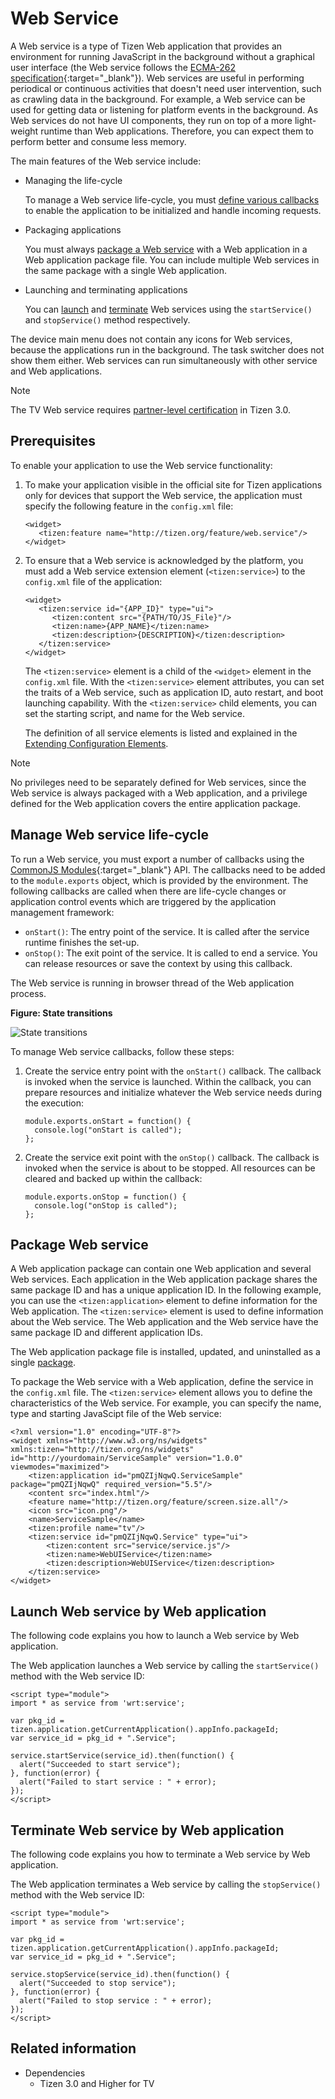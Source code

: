 # Web Service

A Web service is a type of Tizen Web application that provides an environment for running JavaScript in the background without a graphical user interface (the Web service follows the [ECMA-262 specification](http://www.ecma-international.org/publications/standards/Ecma-262.htm){:target="_blank"}). Web services are useful in performing periodical or continuous activities that doesn't need user intervention, such as crawling data in the background. For example, a Web service can be used for getting data or listening for platform events in the background. As Web services do not have UI components, they run on top of a more light-weight runtime than Web applications. Therefore, you can expect them to perform better and consume less memory.

The main features of the Web service include:

- Managing the life-cycle

  To manage a Web service life-cycle, you must [define various callbacks](#create) to enable the application to be initialized and handle incoming requests.

- Packaging applications

  You must always [package a Web service](#package) with a Web application in a Web application package file. You can include multiple Web services in the same package with a single Web application.

- Launching and terminating applications

  You can [launch](#launch) and [terminate](#terminate) Web services using the `startService()` and `stopService()` method respectively.

The device main menu does not contain any icons for Web services, because the applications run in the background. The task switcher does not show them either. Web services can run simultaneously with other service and Web applications.

> [!NOTE]
> The TV Web service requires [partner-level certification](../../tutorials/sign-certificate.md) in Tizen 3.0.

## Prerequisites

To enable your application to use the Web service functionality:

1. To make your application visible in the official site for Tizen applications only for devices that support the Web service, the application must specify the following feature in the `config.xml` file:

   ```
   <widget>
      <tizen:feature name="http://tizen.org/feature/web.service"/>
   </widget>
   ```

2. To ensure that a Web service is acknowledged by the platform, you must add a Web service extension element (`<tizen:service>`) to the `config.xml` file of the application:

   ```
   <widget>
      <tizen:service id="{APP_ID}" type="ui">
         <tizen:content src="{PATH/TO/JS_File}"/>
         <tizen:name>{APP_NAME}</tizen:name>
         <tizen:description>{DESCRIPTION}</tizen:description>
      </tizen:service>
   </widget>
   ```

   The `<tizen:service>` element is a child of the `<widget>` element in the `config.xml` file. With the `<tizen:service>` element attributes, you can set the traits of a Web service, such as application ID, auto restart, and boot launching capability. With the `<tizen:service>` child elements, you can set the starting script, and name for the Web service.

   The definition of all service elements is listed and explained in the [Extending Configuration Elements](../../../tizen-studio/web-tools/config-editor.md#ww_extend).

> [!NOTE]
> No privileges need to be separately defined for Web services, since the Web service is always packaged with a Web application, and a privilege defined for the Web application covers the entire application package.

<a name="create"></a>
## Manage Web service life-cycle

To run a Web service, you must export a number of callbacks using the [CommonJS Modules](http://wiki.commonjs.org/wiki/Modules/1.1){:target="_blank"} API. The callbacks need to be added to the `module.exports` object, which is provided by the environment. The following callbacks are called when there are life-cycle changes or application control events which are triggered by the application management framework:

- `onStart()`: The entry point of the service. It is called after the service runtime finishes the set-up.
- `onStop()`: The exit point of the service. It is called to end a service. You can release resources or save the context by using this callback.

The Web service is running in browser thread of the Web application process.

**Figure: State transitions**

![State transitions](./media/service_app.png)

To manage Web service callbacks, follow these steps:

1. Create the service entry point with the `onStart()` callback. The callback is invoked when the service is launched. Within the callback, you can prepare resources and initialize whatever the Web service needs during the execution:

   ```
   module.exports.onStart = function() {
     console.log("onStart is called");
   };
   ```

2. Create the service exit point with the `onStop()` callback. The callback is invoked when the service is about to be stopped. All resources can be cleared and backed up within the callback:

   ```
   module.exports.onStop = function() {
     console.log("onStop is called");
   };
   ```

<a name="package"></a>
## Package Web service

A Web application package can contain one Web application and several Web services. Each application in the Web application package shares the same package ID and has a unique application ID. In the following example, you can use the `<tizen:application>` element to define information for the Web application. The `<tizen:service>` element is used to define information about the Web service. The Web application and the Web service have the same package ID and different application IDs.

The Web application package file is installed, updated, and uninstalled as a single [package](../../index.md#package).

To package the Web service with a Web application, define the service in the `config.xml` file. The `<tizen:service>` element allows you to define the characteristics of the Web service. For example, you can specify the name, type and starting JavaScipt file of the Web service:

```
<?xml version="1.0" encoding="UTF-8"?>
<widget xmlns="http://www.w3.org/ns/widgets" xmlns:tizen="http://tizen.org/ns/widgets" id="http://yourdomain/ServiceSample" version="1.0.0" viewmodes="maximized">
    <tizen:application id="pmQZIjNqwQ.ServiceSample" package="pmQZIjNqwQ" required_version="5.5"/>
    <content src="index.html"/>
    <feature name="http://tizen.org/feature/screen.size.all"/>
    <icon src="icon.png"/>
    <name>ServiceSample</name>
    <tizen:profile name="tv"/>
    <tizen:service id="pmQZIjNqwQ.Service" type="ui">
        <tizen:content src="service/service.js"/>
        <tizen:name>WebUIService</tizen:name>
        <tizen:description>WebUIService</tizen:description>
    </tizen:service>
</widget>
```

<a name="launch"></a>
## Launch Web service by Web application

The following code explains you how to launch a Web service by Web application.

The Web application launches a Web service by calling the `startService()` method with the Web service ID:

 ```
 <script type="module">
 import * as service from 'wrt:service';

 var pkg_id = tizen.application.getCurrentApplication().appInfo.packageId;
 var service_id = pkg_id + ".Service";

 service.startService(service_id).then(function() {
   alert("Succeeded to start service");
 }, function(error) {
   alert("Failed to start service : " + error);
 });
 </script>
 ```

<a name="terminate"></a>
## Terminate Web service by Web application

The following code explains you how to terminate a Web service by Web application.

The Web application terminates a Web service by calling the `stopService()` method with the Web service ID:

 ```
 <script type="module">
 import * as service from 'wrt:service';

 var pkg_id = tizen.application.getCurrentApplication().appInfo.packageId;
 var service_id = pkg_id + ".Service";

 service.stopService(service_id).then(function() {
   alert("Succeeded to stop service");
 }, function(error) {
   alert("Failed to stop service : " + error);
 });
 </script>
 ```

## Related information
- Dependencies
  - Tizen 3.0 and Higher for TV
